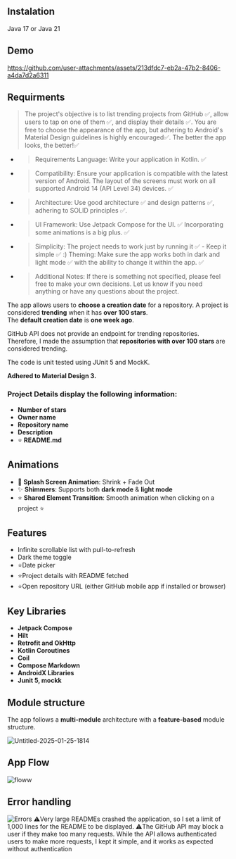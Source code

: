## Instalation

Java 17 or Java 21

## Demo

https://github.com/user-attachments/assets/213dfdc7-eb2a-47b2-8406-a4da7d2a6311

## Requirments

> The project's objective is to list trending projects from GitHub ✅, allow users to tap on one of them ✅, and display their details ✅. You are free to choose the appearance of the app, but adhering to Android's Material Design guidelines is highly encouraged✅. The better the app looks, the better!✅
- > Requirements Language: Write your application in Kotlin. ✅
- > Compatibility: Ensure your application is compatible with the latest version of Android.  The layout of the screens must work on all supported Android 14 (API Level 34) devices.  ✅
- > Architecture: Use good architecture ✅ and design patterns ✅, adhering to SOLID principles ✅. 
- > UI Framework: Use Jetpack Compose for the UI. ✅ Incorporating some animations is a big plus. ✅
- > Simplicity: The project needs to work just by running it ✅ - Keep it simple ✅ :) Theming: Make sure the app works both in dark and light mode ✅ with the ability to change it within the app. ✅ 
- > Additional Notes: If there is something not specified, please feel free to make your own decisions. Let us know if you need anything or have any questions about the project.

The app allows users to **choose a creation date** for a repository. A project is considered **trending** when it has **over 100 stars**.  
The **default creation date** is **one week ago**.  

GitHub API does not provide an endpoint for trending repositories. Therefore, I made the assumption that **repositories with over 100 stars** are considered trending.  

The code is unit tested using JUnit 5 and MockK.

**Adhered to Material Design 3.**  

### Project Details display the following information:  
- **Number of stars**  
- **Owner name**  
- **Repository name**  
- **Description**  
- ⭐ **README.md** 

##  Animations 

- 🚀 **Splash Screen Animation**: Shrink + Fade Out 
- ✨ **Shimmers**: Supports both **dark mode** & **light mode** 
- ⭐ **Shared Element Transition**: Smooth animation when clicking on a project ⭐

##  Features

- Infinite scrollable list with pull-to-refresh    
- Dark theme toggle
- ⭐Date picker
- ⭐Project details with README fetched  
- ⭐Open repository URL (either GitHub mobile app if installed or browser)  

## Key Libraries

- **Jetpack Compose**
- **Hilt**
- **Retrofit and OkHttp**
- **Kotlin Coroutines**
- **Coil**
- **Compose Markdown**
- **AndroidX Libraries**
- **Junit 5, mockk**
  
## Module structure

The app follows a **multi-module** architecture with a **feature-based** module structure.

![Untitled-2025-01-25-1814](https://github.com/user-attachments/assets/54ab3236-e8e7-4e1a-bc76-3bcfd6da8286)

## App Flow

![floww](https://github.com/user-attachments/assets/b957ed39-3ac0-4ad8-8726-2622a993cd4c)

## Error handling

![Errors](https://github.com/user-attachments/assets/a13ae8ff-64af-401f-ac8c-e4bbd5e529e5)
⚠️Very large READMEs crashed the application, so I set a limit of 1,000 lines for the README to be displayed.
⚠️The GitHub API may block a user if they make too many requests. While the API allows authenticated users to make more requests, I kept it simple, and it works as expected without authentication
